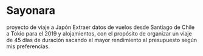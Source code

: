 # Sayonara
proyecto de viaje a Japón 
Extraer datos de vuelos desde Santiago de Chile a Tokio para el 2019 y alojamientos, con el propósito de organizar un viaje de 45 días de duración sacando el mayor rendimiento al presupuesto según mis preferencias.
